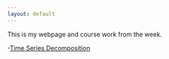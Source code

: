 ```yaml
---
layout: default
---
```



This is my webpage and course work from the week.

-[Time Series Decomposition](/timeseries/index.md)
